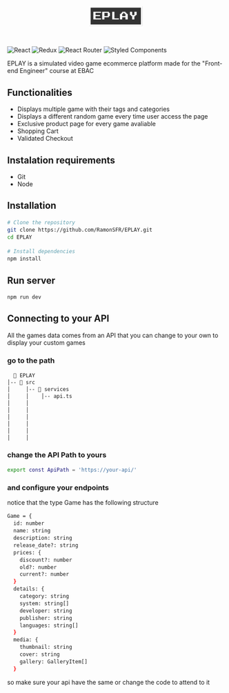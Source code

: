 <p align="center"><img src="./src/assets/images/icons/logo.svg" width="125px"></p>

#



![React](https://img.shields.io/badge/react-%2320232a.svg?style=for-the-badge&logo=react&logoColor=%2361DAFB)
![Redux](https://img.shields.io/badge/redux-%23593d88.svg?style=for-the-badge&logo=redux&logoColor=white)
![React Router](https://img.shields.io/badge/React_Router-CA4245?style=for-the-badge&logo=react-router&logoColor=white)
![Styled Components](https://img.shields.io/badge/styled--components-DB7093?style=for-the-badge&logo=styled-components&logoColor=white)

EPLAY is a simulated video game ecommerce platform made for the "Front-end Engineer" course at EBAC

## Functionalities

- Displays multiple game with their tags and categories
- Displays a different random game every time user access the page
- Exclusive product page for every game avaliable
- Shopping Cart
- Validated Checkout

## Instalation requirements

- Git
- Node

## Installation

```bash
# Clone the repository
git clone https://github.com/RamonSFR/EPLAY.git
cd EPLAY

# Install dependencies
npm install
```

## Run server

```bash
npm run dev
```

## Connecting to your API

All the games data comes from an API that you can change to your own to display your custom games

### go to the path

```
  📁 EPLAY
│-- 📁 src
│     │-- 📁 services
│     │    │-- api.ts
│     │
│     │
│     │
│     │
│     │
│     │
```

### change the API Path to yours

```bash
export const ApiPath = 'https://your-api/'
```

### and configure your endpoints
notice that the type Game has the following structure
```bash
Game = {
  id: number
  name: string
  description: string
  release_date?: string
  prices: {
    discount?: number
    old?: number
    current?: number
  }
  details: {
    category: string
    system: string[]
    developer: string
    publisher: string
    languages: string[]
  }
  media: {
    thumbnail: string
    cover: string
    gallery: GalleryItem[]
  }
```
so make sure your api have the same or change the code to attend to it
